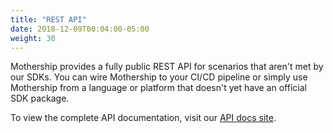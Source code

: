 ```yaml
---
title: "REST API"
date: 2018-12-09T00:04:00-05:00
weight: 30
---
```


Mothership provides a fully public REST API for scenarios that aren't met by our
SDKs. You can wire Mothership to your CI/CD pipeline or simply use Mothership from
a language or platform that doesn't yet have an official SDK package.

To view the complete API documentation, visit our [API docs site](https://api-docs.mothership.cloud).